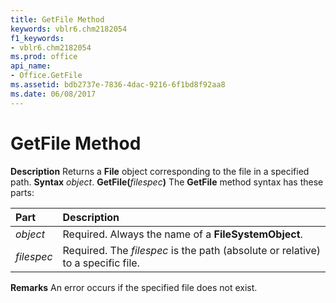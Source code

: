 ```yaml
---
title: GetFile Method
keywords: vblr6.chm2182054
f1_keywords:
- vblr6.chm2182054
ms.prod: office
api_name:
- Office.GetFile
ms.assetid: bdb2737e-7836-4dac-9216-6f1bd8f92aa8
ms.date: 06/08/2017
---
```



# GetFile Method



 **Description**
Returns a  **File** object corresponding to the file in a specified path.
 **Syntax**
 _object_. **GetFile(**_filespec_**)**
The  **GetFile** method syntax has these parts:


|**Part**|**Description**|
|:-----|:-----|
| _object_|Required. Always the name of a  **FileSystemObject**.|
| _filespec_|Required. The  _filespec_ is the path (absolute or relative) to a specific file.|
 **Remarks**
An error occurs if the specified file does not exist.

